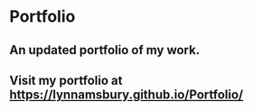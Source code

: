 # Portfolio

## An updated portfolio of my work.

## Visit my portfolio at https://lynnamsbury.github.io/Portfolio/